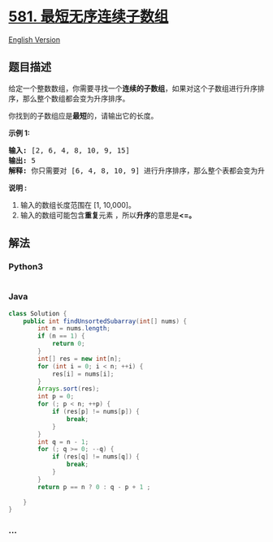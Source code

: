 # [581. 最短无序连续子数组](https://leetcode-cn.com/problems/shortest-unsorted-continuous-subarray)

[English Version](/solution/0500-0599/0581.Shortest%20Unsorted%20Continuous%20Subarray/README_EN.md)

## 题目描述

<!-- 这里写题目描述 -->
<p>给定一个整数数组，你需要寻找一个<strong>连续的子数组</strong>，如果对这个子数组进行升序排序，那么整个数组都会变为升序排序。</p>

<p>你找到的子数组应是<strong>最短</strong>的，请输出它的长度。</p>

<p><strong>示例 1:</strong></p>

<pre>
<strong>输入:</strong> [2, 6, 4, 8, 10, 9, 15]
<strong>输出:</strong> 5
<strong>解释:</strong> 你只需要对 [6, 4, 8, 10, 9] 进行升序排序，那么整个表都会变为升序排序。
</pre>

<p><strong>说明 :</strong></p>

<ol>
	<li>输入的数组长度范围在&nbsp;[1, 10,000]。</li>
	<li>输入的数组可能包含<strong>重复</strong>元素&nbsp;，所以<strong>升序</strong>的意思是<strong>&lt;=。</strong></li>
</ol>

## 解法

<!-- 这里可写通用的实现逻辑 -->

<!-- tabs:start -->

### **Python3**

<!-- 这里可写当前语言的特殊实现逻辑 -->

```python

```

### **Java**

<!-- 这里可写当前语言的特殊实现逻辑 -->

```java
class Solution {
    public int findUnsortedSubarray(int[] nums) {
        int n = nums.length;
        if (n == 1) {
            return 0;
        }
        int[] res = new int[n];
        for (int i = 0; i < n; ++i) {
            res[i] = nums[i];
        }
        Arrays.sort(res);
        int p = 0;
        for (; p < n; ++p) {
            if (res[p] != nums[p]) {
                break;
            }
        }
        int q = n - 1;
        for (; q >= 0; --q) {
            if (res[q] != nums[q]) {
                break;
            }
        }
        return p == n ? 0 : q - p + 1 ;
        
    }
}
```

### **...**

```

```

<!-- tabs:end -->
